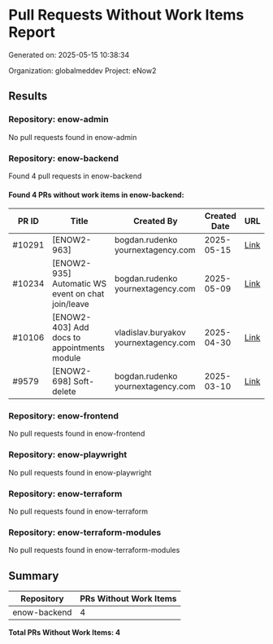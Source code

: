 # Pull Requests Without Work Items Report

Generated on: 2025-05-15 10:38:34

Organization: globalmeddev
Project: eNow2

## Results

### Repository: enow-admin

No pull requests found in enow-admin

### Repository: enow-backend

Found 4 pull requests in enow-backend

#### Found 4 PRs without work items in enow-backend:

| PR ID | Title | Created By | Created Date | URL |
|-------|-------|------------|--------------|-----|
| #10291 | [ENOW2-963] | bogdan.rudenko yournextagency.com | 2025-05-15 | [Link](https://dev.azure.com/globalmeddev/cb4f4839-5f5c-4d1b-8272-1f556f066682/_git/b42a0f2f-bf45-4105-957c-737355412130/pullrequest/10291) |
| #10234 | [ENOW2-935] Automatic WS event on chat join/leave | bogdan.rudenko yournextagency.com | 2025-05-09 | [Link](https://dev.azure.com/globalmeddev/cb4f4839-5f5c-4d1b-8272-1f556f066682/_git/b42a0f2f-bf45-4105-957c-737355412130/pullrequest/10234) |
| #10106 | [ENOW2-403] Add docs to appointments module | vladislav.buryakov yournextagency.com | 2025-04-30 | [Link](https://dev.azure.com/globalmeddev/cb4f4839-5f5c-4d1b-8272-1f556f066682/_git/b42a0f2f-bf45-4105-957c-737355412130/pullrequest/10106) |
| #9579 | [ENOW2-698] Soft-delete | bogdan.rudenko yournextagency.com | 2025-03-10 | [Link](https://dev.azure.com/globalmeddev/cb4f4839-5f5c-4d1b-8272-1f556f066682/_git/b42a0f2f-bf45-4105-957c-737355412130/pullrequest/9579) |

### Repository: enow-frontend

No pull requests found in enow-frontend

### Repository: enow-playwright

No pull requests found in enow-playwright

### Repository: enow-terraform

No pull requests found in enow-terraform

### Repository: enow-terraform-modules

No pull requests found in enow-terraform-modules

## Summary

| Repository | PRs Without Work Items |
|------------|------------------------|
| enow-backend | 4 |

**Total PRs Without Work Items: 4**
